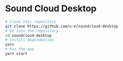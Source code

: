 # Sound Cloud Desktop

```bash
# Clone this repository
git clone https://github.com/u-e/soundcloud-desktop
# Go into the repository
cd soundcloud-desktop
# Install dependencies
yarn
# Run the app
yarn start
```
